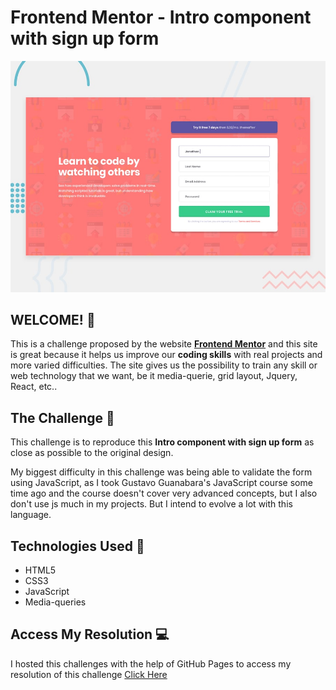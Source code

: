 # Frontend Mentor - Intro component with sign up form

![Design preview for the Intro component with sign up form coding challenge](./design/desktop-preview.jpg)

## WELCOME! 👋

This is a challenge proposed by the website **[Frontend Mentor](https://www.frontendmentor.io)** and this site is great because it helps us improve our **coding skills** with real projects and more varied difficulties. The site gives us the possibility to train any skill or web technology that we want, be it media-querie, grid layout, Jquery, React, etc..

## The Challenge 🎯

This challenge is to reproduce this **Intro component with sign up form** as close as possible to the original design.

My biggest difficulty in this challenge was being able to validate the form using JavaScript, as I took Gustavo Guanabara's JavaScript course some time ago and the course doesn't cover very advanced concepts, but I also don't use js much in my projects. But I intend to evolve a lot with this language.

## Technologies Used 🧩

* HTML5
* CSS3
* JavaScript
* Media-queries

## Access My Resolution 💻

   I hosted this challenges with the help of GitHub Pages to access my resolution of this challenge [Click Here]()
